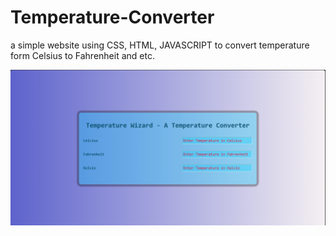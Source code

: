 # Temperature-Converter

a simple website using CSS, HTML,
JAVASCRIPT to convert temperature form
Celsius to Fahrenheit and etc.

![image](/demo2.png)


